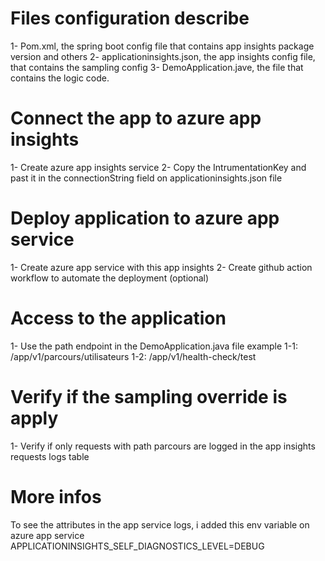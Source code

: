 # Files configuration describe
1- Pom.xml, the spring boot config file that contains app insights package version and others
2- applicationinsights.json, the app insights config file, that contains the sampling config
3- DemoApplication.jave, the file that contains the logic code.


# Connect the app to azure app insights
1- Create azure app insights service
2- Copy the IntrumentationKey and past it in the connectionString field on applicationinsights.json file


# Deploy application to azure app service
1- Create azure app service with this app insights
2- Create github action workflow to automate the deployment (optional)

# Access to the application
1- Use the path endpoint in the DemoApplication.java file example
1-1: <app-serivice-custom-domain>/app/v1/parcours/utilisateurs
1-2: <app-serivice-custom-domain>/app/v1/health-check/test

# Verify if the sampling override is apply
1- Verify if only requests with path parcours are logged in the app insights requests logs table

# More infos
To see the attributes in the app service logs, i added this env variable on azure app service
APPLICATIONINSIGHTS_SELF_DIAGNOSTICS_LEVEL=DEBUG
